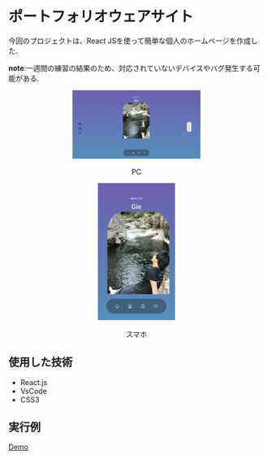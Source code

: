 
<h1> ポートフォリオウェアサイト</h1>

今回のプロジェクトは、React JSを使って簡単な個人のホームページを作成した.

**note**:一週間の練習の結果のため、対応されていないデバイスやバグ発生する可能がある. 
<div style="text-align:center">
<img src="./images/image-pc.png" style="width:50%"/>
<p> PC

</div>
<div style="text-align:center">
<img src="./images/image-smartphone.png" style="width:30%"/>
<p> スマホ
</div>

## 使用した技術

<ul>
<li>React.js
<li>VsCode
<li>CSS3
</ul>


## 実行例

[Demo](https://zxcwer.github.io/MyPortfolio/) 
